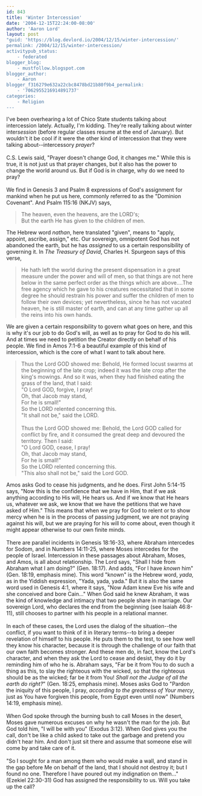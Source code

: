 ```yaml
---
id: 843
title: 'Winter Intercession'
date: '2004-12-15T22:24:00-08:00'
author: 'Aaron Lord'
layout: post
"guid: 'https://blog.devlord.io/2004/12/15/winter-intercession/'
permalink: /2004/12/15/winter-intercession/
activitypub_status:
    - federated
blogger_blog:
    - mustfollow.blogspot.com
blogger_author:
    - Aaron
blogger_f316279e632a22cbc8478bd21b80f9b4_permalink:
    - '7062955216914891737'
categories:
    - Religion
---
```


I've been overhearing a lot of Chico State students talking about intercession lately.  Actually, I'm kidding.  They're really talking about winter inter<i>session</i> (before regular classes resume at the end of January).  But wouldn't it be cool if it were the other kind of intercession that they were talking about--intercessory <i>prayer</i>?<br /><br />C.S. Lewis said, "Prayer doesn't change God, it changes me."  While this is true, it is not just us that prayer changes, but it also has the power to change the world around us.  But if God is in charge, why do we need to pray?<br /><br />We find in Genesis 3 and Psalm 8 expressions of God's assignment for mankind when he put us here, commonly referred to as the "Dominion Covenant".  And Psalm 115:16 (NKJV) says,<br /><blockquote>The heaven, even the heavens, are the LORD's;<br />But the earth He has given to the children of men.<br /></blockquote>The Hebrew word <i>nathan</i>, here translated "given", means to "apply, appoint, ascribe, assign," etc.  Our sovereign, omnipotent God has not abandoned the earth, but he has <i>assigned</i> to us a certain responsibility of governing it.  In <i>The Treasury of David</i>, Charles H. Spurgeon says of this verse,<br /><blockquote>He hath left the world during the present dispensation in a great measure under the power and will of men, so that things are not here below in the same perfect order as the things which are above....The free agency which he gave to his creatures necessitated that in some degree he should restrain his power and suffer the children of men to follow their own devices; yet nevertheless, since he has not vacated heaven, he is still master of earth, and can at any time gather up all the reins into his own hands.</blockquote>We are given a certain responsibility to govern what goes on here, and this is why it's our job to do God's will, as well as to pray for God to do his will.  And at times we need to petition the Creator directly on behalf of his people.  We find in Amos 7:1-6 a beautiful example of this kind of intercession, which is the core of what I want to talk about here.<br /><blockquote>Thus the Lord GOD showed me: Behold, He formed locust swarms at the beginning of the late crop; indeed it was the late crop after the king's mowings. And so it was, when they had finished eating the grass of the land, that I said:<br />    "O Lord GOD, forgive, I pray!<br />    Oh, that Jacob may stand,<br />    For he is small!"<br />    So the LORD relented concerning this.<br />    "It shall not be," said the LORD.<br /><br />Thus the Lord GOD showed me: Behold, the Lord GOD called for conflict by fire, and it consumed the great deep and devoured the territory. Then I said:<br />    "O Lord GOD, cease, I pray!<br />    Oh, that Jacob may stand,<br />    For he is small!"<br />    So the LORD relented concerning this.<br />    "This also shall not be," said the Lord GOD.</blockquote>Amos asks God to cease his judgments, and he does.  First John 5:14-15 says, "Now this is the confidence that we have in Him, that if we ask anything according to His will, He hears us. And if we know that He hears us, whatever we ask, we know that we have the petitions that we have asked of Him."  This means that when we pray for God to relent or to show mercy when he is in the process of passing judgment, we are not praying against his will, but we are praying for his will to come about, even though it might appear otherwise to our own finite minds.<br /><br />There are parallel incidents in Genesis 18:16-33, where Abraham intercedes for Sodom, and in Numbers 14:11-25, where Moses intercedes for the people of Israel.  Intercession in these passages about Abraham, Moses, and Amos, is all about relationship.  The Lord says, "Shall I hide from Abraham what I am doing?" (Gen. 18:17).  And adds, "For I have <i>known</i> him" (Gen. 18:19, emphasis mine).  This word "known" is the Hebrew word, <i>yada</i>, as in the Yiddish expression, "Yada, yada, yada."  But it is also the same word used in Genesis 4:1, where it says, "Now Adam knew Eve his wife and she conceived and bore Cain..."  When God said he knew Abraham, it was the kind of knowledge and intimacy that two people share in marriage.   Our sovereign Lord, who declares the end from the beginning (see Isaiah 46:8-11), still chooses to partner with his people in a relational manner.<br /><br />In each of these cases, the Lord uses the dialog of the situation--the conflict, if you want to think of it in literary terms--to bring a deeper revelation of himself to his people.  He puts them to the test, to see how well they know his character, because it is through the challenge of our faith that our own faith becomes stronger.  And these men do, in fact, know the Lord's character, and when they ask the Lord to cease and desist, they do it by reminding him of who he is.  Abraham says, "Far be it from You to do such a thing as this, to slay the righteous with the wicked, so that the righteous should be as the wicked; far be it from You!  <i>Shall not the Judge of all the earth do right?</i>" (Gen. 18:25, emphasis mine).  Moses asks God to "Pardon the iniquity of this people, I pray, <i>according to the greatness of Your mercy</i>, just as You have forgiven this people, from Egypt even until now" (Numbers 14:19, emphasis mine).<br /><br />When God spoke through the burning bush to call Moses in the desert, Moses gave numerous excuses on why he wasn't the man for the job.  But God told him, "I will be with you" (Exodus 3:12).  When God gives you the call, don't be like a child asked to take out the garbage and pretend you didn't hear him.  And don't just sit there and assume that someone else will come by and take care of it.<br /><br />"So I sought for a man among them who would make a wall, and stand in the gap before Me on behalf of the land, that I should not destroy it; but I found no one.  Therefore I have poured out my indignation on them..." (Ezekiel 22:30-31)  God has assigned the responsibility to us.  Will you take up the call?<div class="blogger-post-footer"><img width='1' height='1' src='' alt='' /></div>